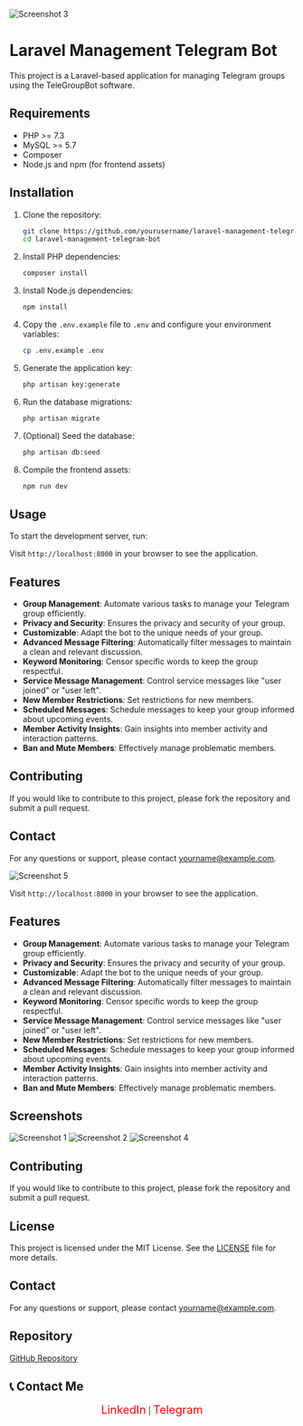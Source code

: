 ![Screenshot 3](assets/images/media/3.jpg)

# Laravel Management Telegram Bot

This project is a Laravel-based application for managing Telegram groups using the TeleGroupBot software.

## Requirements

- PHP >= 7.3
- MySQL >= 5.7
- Composer
- Node.js and npm (for frontend assets)

## Installation

1. Clone the repository:
    ```sh
    git clone https://github.com/yourusername/laravel-management-telegram-bot.git
    cd laravel-management-telegram-bot
    ```

2. Install PHP dependencies:
    ```sh
    composer install
    ```

3. Install Node.js dependencies:
    ```sh
    npm install
    ```

4. Copy the `.env.example` file to `.env` and configure your environment variables:
    ```sh
    cp .env.example .env
    ```

5. Generate the application key:
    ```sh
    php artisan key:generate
    ```

6. Run the database migrations:
    ```sh
    php artisan migrate
    ```

7. (Optional) Seed the database:
    ```sh
    php artisan db:seed
    ```

8. Compile the frontend assets:
    ```sh
    npm run dev
    ```

## Usage

To start the development server, run:

Visit `http://localhost:8000` in your browser to see the application.

## Features

- **Group Management**: Automate various tasks to manage your Telegram group efficiently.
- **Privacy and Security**: Ensures the privacy and security of your group.
- **Customizable**: Adapt the bot to the unique needs of your group.
- **Advanced Message Filtering**: Automatically filter messages to maintain a clean and relevant discussion.
- **Keyword Monitoring**: Censor specific words to keep the group respectful.
- **Service Message Management**: Control service messages like "user joined" or "user left".
- **New Member Restrictions**: Set restrictions for new members.
- **Scheduled Messages**: Schedule messages to keep your group informed about upcoming events.
- **Member Activity Insights**: Gain insights into member activity and interaction patterns.
- **Ban and Mute Members**: Effectively manage problematic members.

## Contributing

If you would like to contribute to this project, please fork the repository and submit a pull request.


## Contact

For any questions or support, please contact [yourname@example.com](mailto:yourname@example.com).




![Screenshot 5](assets/images/media/6.png)

Visit `http://localhost:8000` in your browser to see the application.

## Features

- **Group Management**: Automate various tasks to manage your Telegram group efficiently.
- **Privacy and Security**: Ensures the privacy and security of your group.
- **Customizable**: Adapt the bot to the unique needs of your group.
- **Advanced Message Filtering**: Automatically filter messages to maintain a clean and relevant discussion.
- **Keyword Monitoring**: Censor specific words to keep the group respectful.
- **Service Message Management**: Control service messages like "user joined" or "user left".
- **New Member Restrictions**: Set restrictions for new members.
- **Scheduled Messages**: Schedule messages to keep your group informed about upcoming events.
- **Member Activity Insights**: Gain insights into member activity and interaction patterns.
- **Ban and Mute Members**: Effectively manage problematic members.

## Screenshots

![Screenshot 1](assets/images/media/1.jpg)
![Screenshot 2](assets/images/media/2.jpg)
![Screenshot 4](assets/images/media/5.jpg)

## Contributing

If you would like to contribute to this project, please fork the repository and submit a pull request.

## License

This project is licensed under the MIT License. See the [LICENSE](LICENSE) file for more details.

## Contact

For any questions or support, please contact [yourname@example.com](mailto:yourname@example.com).

## Repository

[GitHub Repository](https://github.com/morpheusadam/laravel-management-telegram-bot.git)

## 📞 Contact Me
<div align="center">
    <a href="https://www.linkedin.com/in/hesam-ahmadpour" style="color: red; font-size: 20px; text-decoration: none;">LinkedIn</a> |
    <a href="https://t.me/morpheusadam" style="color: red; font-size: 20px; text-decoration: none;">Telegram</a>
</div>
